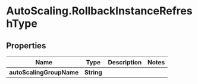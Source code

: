# AutoScaling.RollbackInstanceRefreshType

## Properties

Name | Type | Description | Notes
------------ | ------------- | ------------- | -------------
**autoScalingGroupName** | **String** |  | 


